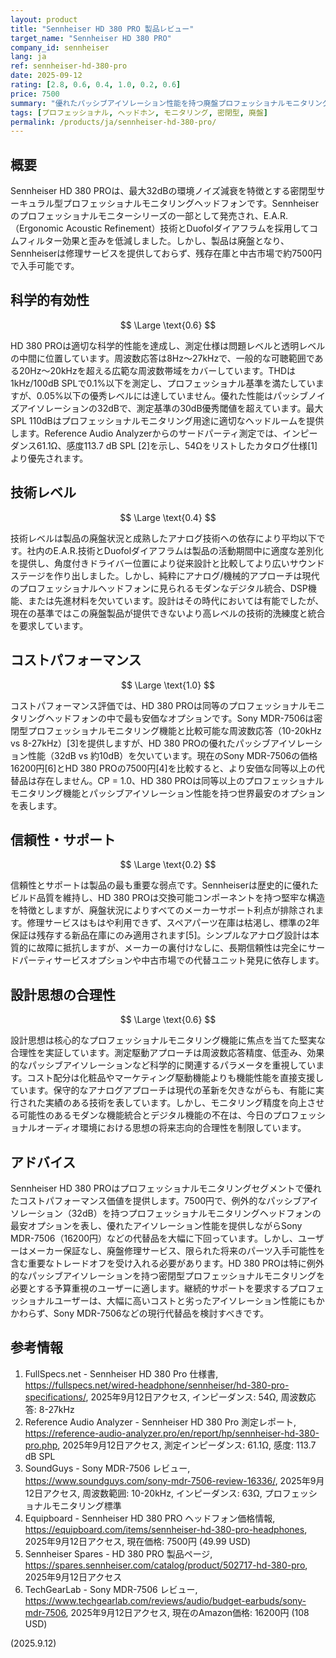 ```yaml
---
layout: product
title: "Sennheiser HD 380 PRO 製品レビュー"
target_name: "Sennheiser HD 380 PRO"
company_id: sennheiser
lang: ja
ref: sennheiser-hd-380-pro
date: 2025-09-12
rating: [2.8, 0.6, 0.4, 1.0, 0.2, 0.6]
price: 7500
summary: "優れたパッシブアイソレーション性能を持つ廃盤プロフェッショナルモニタリングヘッドフォンだが、サポート終了と平均以下の技術レベルが制約となる"
tags: [プロフェッショナル, ヘッドホン, モニタリング, 密閉型, 廃盤]
permalink: /products/ja/sennheiser-hd-380-pro/
---
```

## 概要

Sennheiser HD 380 PROは、最大32dBの環境ノイズ減衰を特徴とする密閉型サーキュラル型プロフェッショナルモニタリングヘッドフォンです。Sennheiserのプロフェッショナルモニターシリーズの一部として発売され、E.A.R.（Ergonomic Acoustic Refinement）技術とDuofolダイアフラムを採用してコムフィルター効果と歪みを低減しました。しかし、製品は廃盤となり、Sennheiserは修理サービスを提供しておらず、残存在庫と中古市場で約7500円で入手可能です。

## 科学的有効性

$$ \Large \text{0.6} $$

HD 380 PROは適切な科学的性能を達成し、測定仕様は問題レベルと透明レベルの中間に位置しています。周波数応答は8Hz〜27kHzで、一般的な可聴範囲である20Hz〜20kHzを超える広範な周波数帯域をカバーしています。THDは1kHz/100dB SPLで0.1%以下を測定し、プロフェッショナル基準を満たしていますが、0.05%以下の優秀レベルには達していません。優れた性能はパッシブノイズアイソレーションの32dBで、測定基準の30dB優秀閾値を超えています。最大SPL 110dBはプロフェッショナルモニタリング用途に適切なヘッドルームを提供します。Reference Audio Analyzerからのサードパーティ測定では、インピーダンス61.1Ω、感度113.7 dB SPL [2]を示し、54Ωをリストしたカタログ仕様[1]より優先されます。

## 技術レベル

$$ \Large \text{0.4} $$

技術レベルは製品の廃盤状況と成熟したアナログ技術への依存により平均以下です。社内のE.A.R.技術とDuofolダイアフラムは製品の活動期間中に適度な差別化を提供し、角度付きドライバー位置により従来設計と比較してより広いサウンドステージを作り出しました。しかし、純粋にアナログ/機械的アプローチは現代のプロフェッショナルヘッドフォンに見られるモダンなデジタル統合、DSP機能、または先進材料を欠いています。設計はその時代においては有能でしたが、現在の基準ではこの廃盤製品が提供できないより高レベルの技術的洗練度と統合を要求しています。

## コストパフォーマンス

$$ \Large \text{1.0} $$

コストパフォーマンス評価では、HD 380 PROは同等のプロフェッショナルモニタリングヘッドフォンの中で最も安価なオプションです。Sony MDR-7506は密閉型プロフェッショナルモニタリング機能と比較可能な周波数応答（10-20kHz vs 8-27kHz）[3]を提供しますが、HD 380 PROの優れたパッシブアイソレーション性能（32dB vs 約10dB）を欠いています。現在のSony MDR-7506の価格16200円[6]とHD 380 PROの7500円[4]を比較すると、より安価な同等以上の代替品は存在しません。CP = 1.0、HD 380 PROは同等以上のプロフェッショナルモニタリング機能とパッシブアイソレーション性能を持つ世界最安のオプションを表します。

## 信頼性・サポート

$$ \Large \text{0.2} $$

信頼性とサポートは製品の最も重要な弱点です。Sennheiserは歴史的に優れたビルド品質を維持し、HD 380 PROは交換可能コンポーネントを持つ堅牢な構造を特徴としますが、廃盤状況によりすべてのメーカーサポート利点が排除されます。修理サービスはもはや利用できず、スペアパーツ在庫は枯渇し、標準の2年保証は残存する新品在庫にのみ適用されます[5]。シンプルなアナログ設計は本質的に故障に抵抗しますが、メーカーの裏付けなしに、長期信頼性は完全にサードパーティサービスオプションや中古市場での代替ユニット発見に依存します。

## 設計思想の合理性

$$ \Large \text{0.6} $$

設計思想は核心的なプロフェッショナルモニタリング機能に焦点を当てた堅実な合理性を実証しています。測定駆動アプローチは周波数応答精度、低歪み、効果的なパッシブアイソレーションなど科学的に関連するパラメータを重視しています。コスト配分は化粧品やマーケティング駆動機能よりも機能性能を直接支援しています。保守的なアナログアプローチは現代の革新を欠きながらも、有能に実行された実績のある技術を表しています。しかし、モニタリング精度を向上させる可能性のあるモダンな機能統合とデジタル機能の不在は、今日のプロフェッショナルオーディオ環境における思想の将来志向的合理性を制限しています。

## アドバイス

Sennheiser HD 380 PROはプロフェッショナルモニタリングセグメントで優れたコストパフォーマンス価値を提供します。7500円で、例外的なパッシブアイソレーション（32dB）を持つプロフェッショナルモニタリングヘッドフォンの最安オプションを表し、優れたアイソレーション性能を提供しながらSony MDR-7506（16200円）などの代替品を大幅に下回っています。しかし、ユーザーはメーカー保証なし、廃盤修理サービス、限られた将来のパーツ入手可能性を含む重要なトレードオフを受け入れる必要があります。HD 380 PROは特に例外的なパッシブアイソレーションを持つ密閉型プロフェッショナルモニタリングを必要とする予算重視のユーザーに適します。継続的サポートを要求するプロフェッショナルユーザーは、大幅に高いコストと劣ったアイソレーション性能にもかかわらず、Sony MDR-7506などの現行代替品を検討すべきです。

## 参考情報

1. FullSpecs.net - Sennheiser HD 380 Pro 仕様書, https://fullspecs.net/wired-headphone/sennheiser/hd-380-pro-specifications/, 2025年9月12日アクセス, インピーダンス: 54Ω, 周波数応答: 8-27kHz
2. Reference Audio Analyzer - Sennheiser HD 380 Pro 測定レポート, https://reference-audio-analyzer.pro/en/report/hp/sennheiser-hd-380-pro.php, 2025年9月12日アクセス, 測定インピーダンス: 61.1Ω, 感度: 113.7 dB SPL
3. SoundGuys - Sony MDR-7506 レビュー, https://www.soundguys.com/sony-mdr-7506-review-16336/, 2025年9月12日アクセス, 周波数範囲: 10-20kHz, インピーダンス: 63Ω, プロフェッショナルモニタリング標準
4. Equipboard - Sennheiser HD 380 PRO ヘッドフォン価格情報, https://equipboard.com/items/sennheiser-hd-380-pro-headphones, 2025年9月12日アクセス, 現在価格: 7500円 (49.99 USD)
5. Sennheiser Spares - HD 380 PRO 製品ページ, https://spares.sennheiser.com/catalog/product/502717-hd-380-pro, 2025年9月12日アクセス
6. TechGearLab - Sony MDR-7506 レビュー, https://www.techgearlab.com/reviews/audio/budget-earbuds/sony-mdr-7506, 2025年9月12日アクセス, 現在のAmazon価格: 16200円 (108 USD)

(2025.9.12)